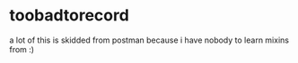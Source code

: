 # toobadtorecord
a lot of this is skidded from postman because i have nobody to learn mixins from :)

